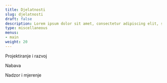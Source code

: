 ```yaml
---
title: Djelatnosti
slug: djelatnosti
draft: false
description: Lorem ipsum dolor sit amet, consectetur adipiscing elit, sed do eiusmod tempor incididunt ut labore et dolore magna aliqua. Ut enim ad minim veniam, quis nostrud exercitation ullamco laboris nisi ut aliquip ex ea commodo consequat.
type: miscellaneous
menus: 
- main
weight: 20
---
```


Projektiranje i razvoj

Nabava

Nadzor i mjerenje
